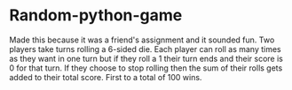 # Random-python-game
Made this because it was a friend's assignment and it sounded fun. Two players take turns rolling a 6-sided die. Each player can roll as many times as they want in one turn but if they roll a 1 their turn ends and their score is 0 for that turn. If they choose to stop rolling then the sum of their rolls gets added to their total score. First to a total of 100 wins.
